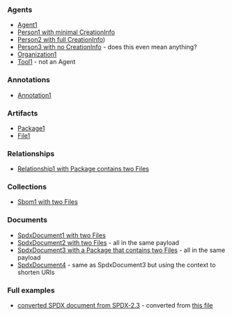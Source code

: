### Agents
- [Agent1](examples/agent1.json)
- [Person1 with minimal CreationInfo](examples/person1.json) 
- [Person2 with full CreationInfo](examples/person2.json))
- [Person3 with no CreationInfo](examples/person3.json) - does this even mean anything?
- [Organization1](examples/org1.json)
- [Tool1](examples/tool1.json) - not an Agent

### Annotations
- [Annotation1](examples/annotation1.json)

### Artifacts
- [Package1](examples/package1.json)
- [File1](examples/file1.json)

### Relationships
- [Relationship1 with Package contains two Files](examples/spdx_document3.json)

### Collections
- [Sbom1 with two Files](examples/sbom1.json)

### Documents
- [SpdxDocument1 with two Files](examples/spdx_document1.json)
- [SpdxDocument2 with two Files](examples/spdx_document2.json) - all in the same payload
- [SpdxDocument3 with a Package that contains two Files](examples/spdx_document3.json) - all in the same payload
- [SpdxDocument4](examples/spdx_document4.json) - same as SpdxDocument3 but using the context to shorten URIs

### Full examples
- [converted SPDX document from SPDX-2.3](examples/converted_from_spdx_2.json) - converted from [this file](https://github.com/spdx/spdx-spec/blob/development/v2.3.1/examples/SPDXJSONExample-v2.3.spdx.json)

